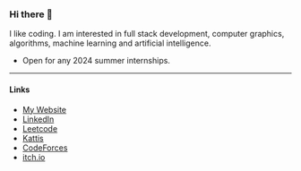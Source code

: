 ### Hi there 👋

<!--
**tituschewxj/tituschewxj** is a ✨ _special_ ✨ repository because its `README.md` (this file) appears on your GitHub profile.

Here are some ideas to get you started:

- 🔭 I’m currently working on ...
- 🌱 I’m currently learning ...
- 👯 I’m looking to collaborate on ...
- 🤔 I’m looking for help with ...
- 💬 Ask me about ...
- 📫 How to reach me: ...
- 😄 Pronouns: ...
- ⚡ Fun fact: ...
-->

I like coding. I am interested in full stack development, computer graphics, algorithms, machine learning and artificial intelligence.

- Open for any 2024 summer internships.

---
#### Links
- [My Website](https://tituschewxj.github.io)
- [LinkedIn](in/tituschewxj)
- [Leetcode](https://leetcode.com/tituschewxj/)
- [Kattis](https://open.kattis.com/users/tituschewxj)
- [CodeForces](https://codeforces.com/profile/tituschewxj)
- [itch.io](https://utdcus.itch.io/)
